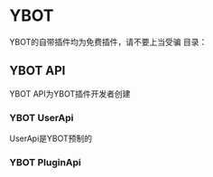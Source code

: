 # YBOT
YBOT的自带插件均为免费插件，请不要上当受骗
目录：

## YBOT API
YBOT API为YBOT插件开发者创建
### YBOT UserApi
UserApi是YBOT预制的
### YBOT PluginApi
